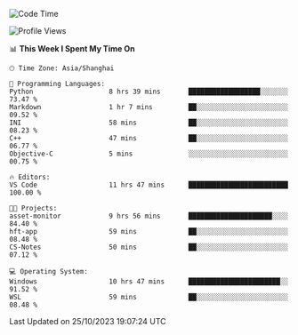 <!--START_SECTION:waka-->
![Code Time](http://img.shields.io/badge/Code%20Time-1%2C323%20hrs%2052%20mins-blue)

![Profile Views](http://img.shields.io/badge/Profile%20Views-1-blue)

📊 **This Week I Spent My Time On** 

```text
🕑︎ Time Zone: Asia/Shanghai

💬 Programming Languages: 
Python                   8 hrs 39 mins       ██████████████████░░░░░░░   73.47 % 
Markdown                 1 hr 7 mins         ██░░░░░░░░░░░░░░░░░░░░░░░   09.52 % 
INI                      58 mins             ██░░░░░░░░░░░░░░░░░░░░░░░   08.23 % 
C++                      47 mins             ██░░░░░░░░░░░░░░░░░░░░░░░   06.77 % 
Objective-C              5 mins              ░░░░░░░░░░░░░░░░░░░░░░░░░   00.75 % 

🔥 Editors: 
VS Code                  11 hrs 47 mins      █████████████████████████   100.00 % 

🐱‍💻 Projects: 
asset-monitor            9 hrs 56 mins       █████████████████████░░░░   84.40 % 
hft-app                  59 mins             ██░░░░░░░░░░░░░░░░░░░░░░░   08.48 % 
CS-Notes                 50 mins             ██░░░░░░░░░░░░░░░░░░░░░░░   07.12 % 

💻 Operating System: 
Windows                  10 hrs 47 mins      ███████████████████████░░   91.52 % 
WSL                      59 mins             ██░░░░░░░░░░░░░░░░░░░░░░░   08.48 % 
```


 Last Updated on 25/10/2023 19:07:24 UTC
<!--END_SECTION:waka-->